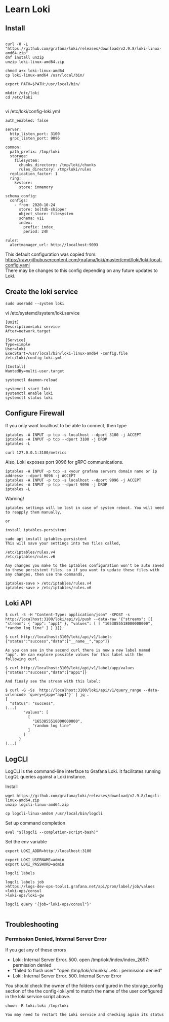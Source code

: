 # Learn Loki

## Install

```

curl -O -L "https://github.com/grafana/loki/releases/download/v2.9.8/loki-linux-amd64.zip"
dnf install unzip
unzip loki-linux-amd64.zip

chmod a+x loki-linux-amd64
cp loki-linux-amd64 /usr/local/bin/

export PATH=$PATH:/usr/local/bin/

mkdir /etc/loki
cd /etc/loki


```

vi /etc/loki/config-loki.yml
```
auth_enabled: false

server:
  http_listen_port: 3100
  grpc_listen_port: 9096

common:
  path_prefix: /tmp/loki
  storage:
    filesystem:
      chunks_directory: /tmp/loki/chunks
      rules_directory: /tmp/loki/rules
  replication_factor: 1
  ring:
    kvstore:
      store: inmemory

schema_config:
  configs:
    - from: 2020-10-24
      store: boltdb-shipper
      object_store: filesystem
      schema: v11
      index:
        prefix: index_
        period: 24h

ruler:
  alertmanager_url: http://localhost:9093
```
This default configuration was copied from: https://raw.githubusercontent.com/grafana/loki/master/cmd/loki/loki-local-config.yaml  
There may be changes to this config depending on any future updates to Loki.


## Create the loki service

```
sudo useradd --system loki
```

vi /etc/systemd/system/loki.service
```
[Unit]
Description=Loki service
After=network.target

[Service]
Type=simple
User=loki
ExecStart=/usr/local/bin/loki-linux-amd64 -config.file /etc/loki/config-loki.yml

[Install]
WantedBy=multi-user.target
```


```
systemctl daemon-reload

systemctl start loki
systemctl enable loki
systemctl status loki
```


## Configure Firewall

If you only want localhost to be able to connect, then type
```
iptables -A INPUT -p tcp -s localhost --dport 3100 -j ACCEPT
iptables -A INPUT -p tcp --dport 3100 -j DROP
iptables -L

curl 127.0.0.1:3100/metrics
```


Also, Loki exposes port 9096 for gRPC communications.
```
iptables -A INPUT -p tcp -s <your grafana servers domain name or ip address> --dport 9096 -j ACCEPT
iptables -A INPUT -p tcp -s localhost --dport 9096 -j ACCEPT
iptables -A INPUT -p tcp --dport 9096 -j DROP
iptables -L
```

Warning!
```
iptables settings will be lost in case of system reboot. You will need to reapply them manually,

or

install iptables-persistent

sudo apt install iptables-persistent
This will save your settings into two files called,

/etc/iptables/rules.v4
/etc/iptables/rules.v6

Any changes you make to the iptables configuration won't be auto saved to these persistent files, so if you want to update these files with any changes, then use the commands,

iptables-save > /etc/iptables/rules.v4
iptables-save > /etc/iptables/rules.v6
```

## Loki API

```
$ curl -S -H "Content-Type: application/json" -XPOST -s http://localhost:3100/loki/api/v1/push --data-raw '{"streams": [{ "stream": { "app": "app1" }, "values": [ [ "1653855518000000000", "random log line" ] ] }]}'

$ curl http://localhost:3100/loki/api/v1/labels
{"status":"success","data":["__name__","app"]}

As you can see in the second curl there is now a new label named "app". We can explore possible values for this label with the following curl.

$ curl http://localhost:3100/loki/api/v1/label/app/values
{"status":"success","data":["app1"]}

And finaly see the stream with this label:

$ curl -G -Ss  http://localhost:3100/loki/api/v1/query_range --data-urlencode 'query={app="app1"}' | jq .
{
  "status": "success",
(...)
        "values": [
          [
            "1653855518000000000",
            "random log line"
          ]
        ]
      }
(...)

```



## LogCLI

LogCLI is the command-line interface to Grafana Loki. It facilitates running LogQL queries against a Loki instance.

Install
```
wget https://github.com/grafana/loki/releases/download/v2.9.8/logcli-linux-amd64.zip
unzip logcli-linux-amd64.zip

cp logcli-linux-amd64 /usr/local/bin/logcli
```

Set up command completion
```
eval "$(logcli --completion-script-bash)"
```

Set the env variable
```
export LOKI_ADDR=http://localhost:3100

export LOKI_USERNAME=admin
export LOKI_PASSWORD=admin
```

```
logcli labels

logcli labels job
>https://logs-dev-ops-tools1.grafana.net/api/prom/label/job/values
>loki-ops/consul
>loki-ops/loki-gw

logcli query '{job="loki-ops/consul"}'


```


## Troubleshooting

### Permission Denied, Internal Server Error

If you get any of these errors
- Loki: Internal Server Error. 500. open /tmp/loki/index/index_2697: permission denied
- "failed to flush user" "open /tmp/loki/chunks/...etc : permission denied"
- Loki: Internal Server Error. 500. Internal Server Error

You should check the owner of the folders configured in the storage_config section of the the config-loki.yml to match the name of the user configured in the loki.service script above.

```
chown -R loki:loki /tmp/loki

You may need to restart the Loki service and checking again its status
```













